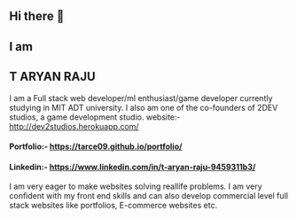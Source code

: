 ## Hi there 👋
## I am
## T ARYAN RAJU

I am a Full stack web developer/ml enthusiast/game developer currently studying in MIT ADT university.
I also am one of the co-founders of 2DEV studios, a game development studio.
website:- http://dev2studios.herokuapp.com/

#### Portfolio:- https://tarce09.github.io/portfolio/
#### Linkedin:- https://www.linkedin.com/in/t-aryan-raju-9459311b3/

I am very eager to make websites solving reallife problems. I am very confident with my front end skills and can also develop commercial level full stack websites like portfolios, E-commerce websites etc. 


